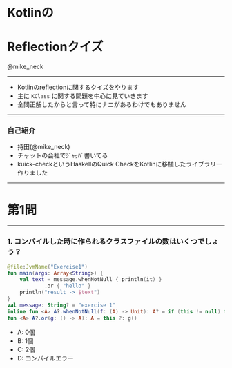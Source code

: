 Kotlinの
===

Reflectionクイズ
===

@mike_neck

---

* Kotlinのreflectionに関するクイズをやります
* 主に `KClass` に関する問題を中心に見ていきます
* 全問正解したからと言って特にナニがあるわけでもありません

---

### 自己紹介

* 持田(@mike_neck)
* チャットの会社でｼﾞｬｯﾊﾞ書いてる
* kuick-checkというHaskellのQuick CheckをKotlinに移植したライブラリー作りました

---

第1問
===

---

### 1. コンパイルした時に作られるクラスファイルの数はいくつでしょう？

```kotlin
@file:JvmName("Exercise1")
fun main(args: Array<String>) {
    val text = message.whenNotNull { println(it) }
            .or { "hello" }
    println("result -> $text")
}
val message: String? = "exercise 1"
inline fun <A> A?.whenNotNull(f: (A) -> Unit): A? = if (this != null) this.apply(f) else this
fun <A> A?.or(g: () -> A): A = this ?: g()
```

* A: 0個
* B: 1個
* C: 2個
* D: コンパイルエラー


